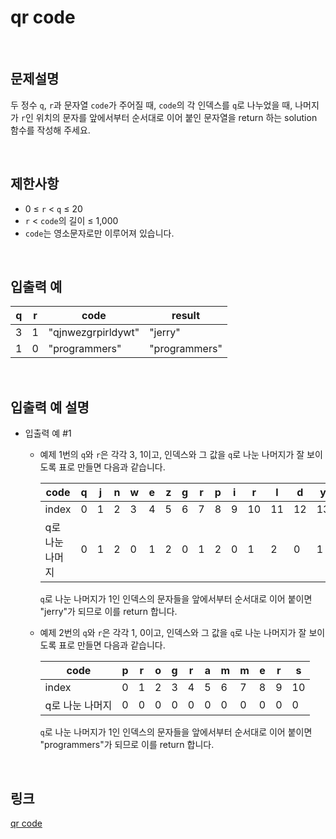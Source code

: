 # qr code

<br>

## 문제설명
두 정수 `q`, `r`과 문자열 `code`가 주어질 때, `code`의 각 인덱스를 `q`로 나누었을 때, 나머지가 `r`인 위치의 문자를 앞에서부터 순서대로 이어 붙인 문자열을 return 하는 solution 함수를 작성해 주세요.

<br>

## 제한사항
- 0 ≤ `r` < `q` ≤ 20
- `r` < `code`의 길이 ≤ 1,000
- `code`는 영소문자로만 이루어져 있습니다.

<br>

## 입출력 예
| q | r | code | result |
|---|---|---|---|
| 3 | 1 | "qjnwezgrpirldywt" | "jerry" |
| 1 | 0 | "programmers" | "programmers" |

<br>

## 입출력 예 설명
- 입출력 예 #1
    - 예제 1번의 `q`와 `r`은 각각 3, 1이고, 인덱스와 그 값을 `q`로 나눈 나머지가 잘 보이도록 표로 만들면 다음과 같습니다.

        | code | q | j | n | w | e | z | g | r | p | i | r | l | d | y | w | t |
        |---|---|---|---|---|---|---|---|---|---|---|---|---|---|---|---|---|
        | index | 0 | 1 | 2 | 3 | 4 | 5 | 6 | 7 | 8 | 9 | 10 | 11 | 12 | 13 | 14 | 15 |
        | q로 나눈 나머지 | 0 | 1 | 2 | 0 | 1 | 2 | 0 | 1 | 2 | 0 | 1 | 2 | 0 | 1 | 2 | 0 |

        `q`로 나눈 나머지가 1인 인덱스의 문자들을 앞에서부터 순서대로 이어 붙이면 "jerry"가 되므로 이를 return 합니다.

    - 예제 2번의 `q`와 `r`은 각각 1, 0이고, 인덱스와 그 값을 `q`로 나눈 나머지가 잘 보이도록 표로 만들면 다음과 같습니다.

        | code | p | r | o | g | r | a | m | m | e | r | s |
        |---|---|---|---|---|---|---|---|---|---|---|---|
        | index | 0 | 1 | 2 | 3 | 4 | 5 | 6 | 7 | 8 | 9 | 10 |
        | q로 나눈 나머지 | 0 | 0 | 0 | 0 | 0 | 0 | 0 | 0 | 0 | 0 | 0 |

        `q`로 나눈 나머지가 1인 인덱스의 문자들을 앞에서부터 순서대로 이어 붙이면 "programmers"가 되므로 이를 return 합니다.

<br>

## 링크
[qr code](https://school.programmers.co.kr/learn/courses/30/lessons/181903)
